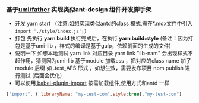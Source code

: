 ### 基于[umi/father](https://github.com/umijs/father "umi/father") 实现类似ant-design 组件开发脚手架

- 开发 yarn start 
（注意:如想实现类似antd的class 模式,需在*.mdx文件中引入`import './style/index.js';`）
- 打包 先执行 **yarn build** 执行完成后，在执行 **yarn build:style** (备注：因为打包是基于umi-lib ，样式的编译是基于gulp，依赖前面的生成的文件)
- 说明一下 如想本地测试 yarn link  对应目录 yarn link "lib-nam" 会出现样式不起作用，猜测因为umi-lib 基于module 加载css ，把对应的class name 加了module 后缀 如 .test_AFS 形式 ，如想生效，需要发布项目 npm publish 进行测试 (后面会优化)
- 可以使用[ babel-plugin-import](https://github.com/ant-design/babel-plugin-import " babel-plugin-import") 按需加载组件,使用方式和antd 一样
```javascript
["import", { libraryName: "my-test-com",style:true},"my-test-com"]
```

